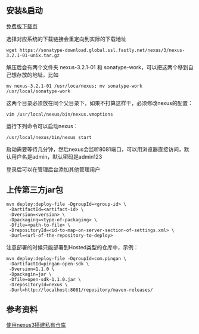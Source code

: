 ## 安装&启动 ##

[免费版下载页](https://www.sonatype.com/download-oss-sonatype)

选择对应系统的下载链接会重定向到实际的下载地址

```wget https://sonatype-download.global.ssl.fastly.net/nexus/3/nexus-3.2.1-01-unix.tar.gz```

解压后会有两个文件夹 nexus-3.2.1-01 和 sonatype-work，可以把这两个移到自己想存放的地址，比如

``` mv nexus-3.2.1-01 /usr/loca/nexus; mv sonatype-work /usr/local/sonatype-work ```

这两个目录必须放在同个父目录下，如果不打算这样干，必须修改nexus的配置：

``` vim /usr/local/nexus/bin/nexus.vmoptions ```

运行下列命令可以启动nexus：

``` /usr/local/nexus/bin/nexus start ```

启动需要等待几分钟，然后nexus会监听8081端口，可以用浏览器直接访问，默认用户名是admin，默认密码是admin123

登录后可以在管理后台添加其他管理用户

## 上传第三方jar包  ##

```
mvn deploy:deploy-file -DgroupId=<group-id> \
 -DartifactId=<artifact-id> \
 -Dversion=<version> \
 -Dpackaging=<type-of-packaging> \
 -Dfile=<path-to-file> \
 -DrepositoryId=<id-to-map-on-server-section-of-settings.xml> \
 -Durl=<url-of-the-repository-to-deploy>
```

注意部署的时候只能部署到Hosted类型的仓库中，示例：

```
mvn deploy:deploy-file -DgroupId=com.pingan \
 -DartifactId=pingan-open-sdk \
 -Dversion=1.1.0 \
 -Dpackagin=jar \
 -Dfile=open-sdk-1.1.0.jar \
 -DrepositoryId=nexus \
 -Durl=http://localhost:8081/repository/maven-releases/
```

## 参考资料 ##

[使用nexus3搭建私有仓库](http://www.jianshu.com/p/dbeae430f29d)
